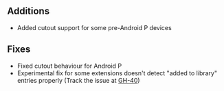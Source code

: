 <!-- Formatting
## Additions

## Changes

## Fixes

## Other
-->
## Additions
- Added cutout support for some pre-Android P devices

## Fixes
- Fixed cutout behaviour for Android P
- Experimental fix for some extensions doesn't detect "added to library" entries properly (Track the issue at [GH-40](https://github.com/null2264/yokai/issues/40))
